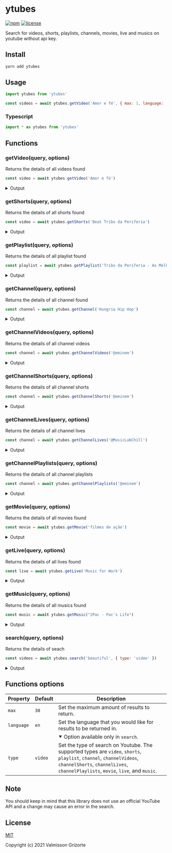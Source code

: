 # ytubes

[![npm][npm-shields]](https://www.npmjs.com/package/ytubes)
[![license][license-shields]](https://github.com/valmisson/ytubes/blob/main/LICENSE)

Search for videos, shorts, playlists, channels, movies, live and musics on youtube without api key.

## Install

```bash
yarn add ytubes
```

## Usage

```js
import ytubes from 'ytubes'

const videos = await ytubes.getVideo('Amor e fé', { max: 1, language: 'pt-BR' })
```

### Typescript

```ts
import * as ytubes from 'ytubes'
```

## Functions

### getVideo(query, options)

Returns the details of all videos found

```js
const video = await ytubes.getVideo('Amor e fé')
```

<details>
  <summary>Output</summary>

  ```js
  [
    {
      id: 'iZq0u3quAqo',
      type: 'video',
      title: 'Hungria Hip Hop - Amor e Fé (Official Music Video) #CheiroDoMato',
      views: 291003057,
      duration: '5:24',
      uploaded: '1 year ago',
      link: 'https://www.youtube.com/watch?v=iZq0u3quAqo',
      shareLink: 'https://youtu.be/iZq0u3quAqo',
      channel: 'https://www.youtube.com/channel/UCAI8SmRbXgSpP8Zo3xZbxzQ',
      thumbnail: 'https://i.ytimg.com/vi/iZq0u3quAqo/maxresdefault.jpg'
    },
    ...
  ]
  ```
</details>

### getShorts(query, options)

Returns the details of all shorts found

```js
const video = await ytubes.getShorts('Beat Tribo da Periferia')
```

<details>
  <summary>Output</summary>

  ```js
  [
    {
      id: 'RV9JhsBN26s',
      type: 'shorts',
      title: 'Beat Insônia Tribo da periferia & Hungria - cover beat #shorts',
      views: 2286,
      link: 'https://www.youtube.com/shorts/RV9JhsBN26s',
      channel: 'https://www.youtube.com/@g-ruahiphop',
      thumbnail: 'https://i.ytimg.com/vi/RV9JhsBN26s/maxresdefault.jpg'
    },
    ...
  ]
  ```
</details>

### getPlaylist(query, options)

Returns the details of all playlist found

```js
const playlist = await ytubes.getPlaylist('Tribo da Periferia - As Melhores')
```

<details>
  <summary>Output</summary>

  ```js
  [
    {
      id: 'PL7V1hXWh2rMr4pz6lCkzHMHMLU3-BfQ2S',
      type: 'playlist',
      title: 'AS MELHORES - TRIBO DA PERIFERIA',
      videoCount: 49,
      link: 'https://www.youtube.com/playlist?list=PL7V1hXWh2rMr4pz6lCkzHMHMLU3-BfQ2S',
      channel: 'https://www.youtube.com/channel/UCe5pPUSFEajlij-LrxUl19A',
      thumbnail: 'https://i.ytimg.com/vi/crfRRVISmsw/maxresdefault.jpg',
      preview: [
        {
          id: 'YrQLmElRT-E',
          title: 'Tribo da Periferia - Imprevisível (Official Music Video)',
          duration: '4:09',
          link: 'https://www.youtube.com/watch?v=YrQLmElRT-E',
          shareLink: 'https://youtu.be/YrQLmElRT-E',
          thumbnail: 'https://i.ytimg.com/vi/YrQLmElRT-E/maxresdefault.jpg'
        },
        ...
      ]
    },
    ...
  ]
  ```
</details>

### getChannel(query, options)

Returns the details of all channel found

```js
const channel = await ytubes.getChannel('Hungria Hip Hop')
```

<details>
  <summary>Output</summary>

  ```js
  [
    {
      id: 'UCAI8SmRbXgSpP8Zo3xZbxzQ',
      type: 'channel',
      name: 'OficialHungria',
      verified: true
      link: 'https://www.youtube.com/c/OficialHungria',
    },
    ...
  ]
  ```
</details>

### getChannelVideos(query, options)

Returns the details of all channel videos

```js
const channel = await ytubes.getChannelVideos('@eminem')
```

<details>
  <summary>Output</summary>

  ```js
  [
    {
      id: 'lexLAjh8fPA',
      type: 'video',
      title: 'Eminem - Like Toy Soldiers (Official Music Video)',
      views: 455969481,
      duration: '5:22',
      uploaded: '13 years ago',
      link: 'https://www.youtube.com/watch?v=lexLAjh8fPA',
      shareLink: 'https://youtu.be/lexLAjh8fPA',
      channel: 'https://www.youtube.com/@eminem',
      thumbnail: 'https://i.ytimg.com/vi/lexLAjh8fPA/maxresdefault.jpg'
    },
    ...
  ]
  ```
</details>

### getChannelShorts(query, options)

Returns the details of all channel shorts

```js
const channel = await ytubes.getChannelShorts('@eminem')
```

<details>
  <summary>Output</summary>

  ```js
  [
    {
      id: 'By7NMf3C7xk',
      type: 'shorts',
      title: 'Eminem | Fortnite’s The Big Bang Event',
      views: '684K views',
      link: 'https://www.youtube.com/shorts/By7NMf3C7xk',
      channel: 'https://www.youtube.com/@eminem',
      thumbnail: 'https://i.ytimg.com/vi/By7NMf3C7xk/maxresdefault.jpg'
    },
    ...
  ]
  ```
</details>

### getChannelLives(query, options)

Returns the details of all channel lives

```js
const channel = await ytubes.getChannelLives('@MusicLabChill')
```

<details>
  <summary>Output</summary>

  ```js
  [
    {
      id: '9ZJT08MsRAs',
      type: 'live',
      live: true,
      title: '🎧Music for Maximum Productivity — Chillout Radio 24/7',
      link: 'https://www.youtube.com/watch?v=9ZJT08MsRAs',
      shareLink: 'https://youtu.be/9ZJT08MsRAs',
      channel: 'https://www.youtube.com/@MusicLabChill',
      thumbnail: 'https://i.ytimg.com/vi/9ZJT08MsRAs/maxresdefault.jpg',
      views: 29
    },
    ...
  ]
  ```
</details>

### getChannelPlaylists(query, options)

Returns the details of all channel playlists

```js
const channel = await ytubes.getChannelPlaylists('@eminem')
```

<details>
  <summary>Output</summary>

  ```js
  [
    {
      id: 'FLfM3zsQsOnfWNUppiycmBuw',
      type: 'playlist',
      title: 'Favorites',
      videoCount: 32,
      link: 'https://www.youtube.com/playlist?list=FLfM3zsQsOnfWNUppiycmBuw',
      channel: 'https://www.youtube.com/@eminem',
      thumbnail: 'https://i.ytimg.com/vi/XbGs_qK2PQA/maxresdefault.jpg',
      preview: 'https://www.youtube.com/watch?v=XbGs_qK2PQA&list=FLfM3zsQsOnfWNUppiycmBuw'
    }
    ...
  ]
  ```
</details>

### getMovie(query, options)

Returns the details of all movies found

```js
const movie = await ytubes.getMovie('filmes de ação')
```

<details>
  <summary>Output</summary>

  ```js
  [
    {
      id: 'MuTYo9tofSY',
      type: 'video',
      title: 'Thor Ragnarok Full Video - Voiced Motion Comic (Marvel Comics)',
      views: 7119537,
      duration: '1:33:17',
      uploaded: '4 years ago',
      link: 'https://www.youtube.com/watch?v=MuTYo9tofSY',
      shareLink: 'https://youtu.be/MuTYo9tofSY',
      channel: 'https://www.youtube.com/user/boscheinen',
      thumbnail: 'https://i.ytimg.com/vi/MuTYo9tofSY/maxresdefault.jpg'
    },
    ...
  ]
  ```
</details>

### getLive(query, options)

Returns the details of all lives found

```js
const live = await ytubes.getLive('Music for Work')
```

<details>
  <summary>Output</summary>

  ```js
  [
    {
      id: '4kLviL8XwAI',
      type: 'live',
      live: true,
      title: 'Music for Work — Programming, Hacking, Coding Radio',
      link: 'https://www.youtube.com/watch?v=4kLviL8XwAI',
      shareLink: 'https://youtu.be/4kLviL8XwAI',
      channel: 'https://www.youtube.com/@MusicLabChill',
      thumbnail: 'https://i.ytimg.com/vi/4kLviL8XwAI/maxresdefault.jpg',
      views: 79
    },
    ...
  ]
  ```
</details>

### getMusic(query, options)

Returns the details of all musics found

```js
const music = await ytubes.getMusic("2Pac - Pac's Life")
```

<details>
  <summary>Output</summary>

  ```js
  [
    {
      id: 'A1HvFGTB7NE',
      type: 'music',
      title: "Pac's Life (feat. T.I. & Ashanti)",
      artist: '2Pac',
      album: "Pac's Life",
      duration: '3:37',
      link: 'https://music.youtube.com/watch?v=A1HvFGTB7NE',
      videoLink: 'https://www.youtube.com/watch?v=A1HvFGTB7NE',
      channel: 'https://music.youtube.com/channel/UC5RrGzC-JXglhFW5NhT4r6w',
      thumbnail: 'https://i.ytimg.com/vi/A1HvFGTB7NE/maxresdefault.jpg',
      explicit: true
    },
    ...
  ]
  ```
</details>

### search(query, options)

Returns the details of seach

```js
const videos = await ytubes.search('beautiful', { type: 'video' })
```

<details>
  <summary>Output</summary>

  ```js
  [
    {
      id: '_FE194VN6c4',
      type: 'video',
      title: 'Snoop Dogg - Beautiful (Official Music Video) ft. Pharrell Williams',
      views: 160183177,
      duration: '5:29',
      uploaded: '12 years ago',
      link: 'https://www.youtube.com/watch?v=_FE194VN6c4',
      shareLink: 'https://youtu.be/_FE194VN6c4',
      channel: 'https://www.youtube.com/channel/UC-OO324clObi3H-U0bP77dw',
      thumbnail: 'https://i.ytimg.com/vi/_FE194VN6c4/maxresdefault.jpg'
    },
    ...
  ]
  ```
</details>

## Functions options

| Property | Default | Description |
|----------|---------|-------------|
| `max` | `30` | Set the maximum amount of results to return. |
| `language` | `en` | Set the language that you would like for results to be returned in. |
| | | &#11206; Option available only in `search`. |
| `type` | `video` | Set the type of search on Youtube. The supported types are `video`, `shorts`, `playlist`, `channel`, `channelVideos`, `channelShorts`, `channelLives`, `channelPlaylists`, `movie`, `live`, and `music`. |


## Note

You should keep in mind that this library does not use an official YouTube API and a change may cause an error in the search.

## License
[MIT](LICENSE)

Copyright (c) 2021 Valmisson Grizorte

[npm-shields]: https://img.shields.io/npm/v/ytubes.svg
[license-shields]: https://img.shields.io/badge/license-MIT-green
